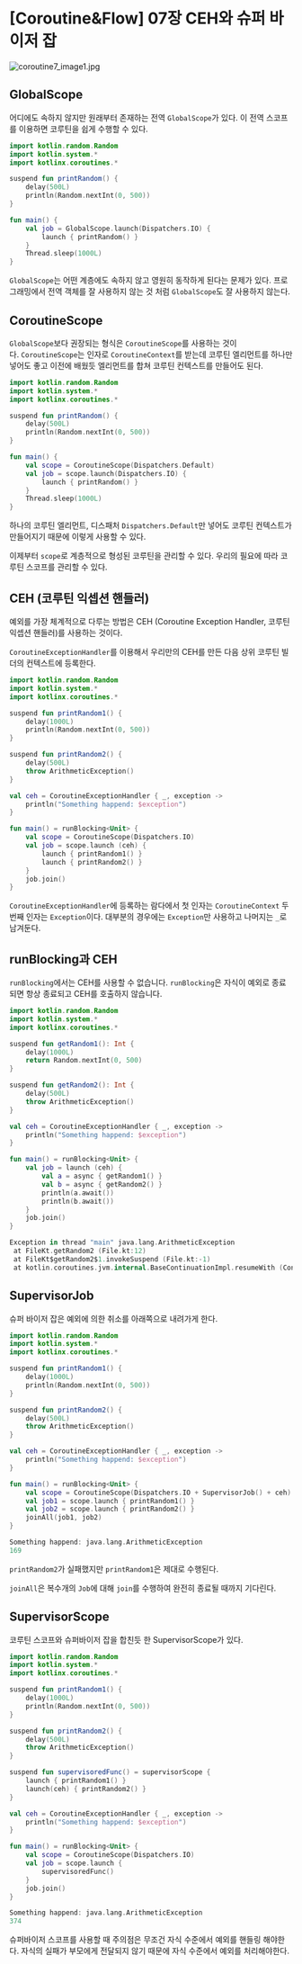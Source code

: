 # [Coroutine&Flow] 07장 CEH와 슈퍼 바이저 잡

![coroutine7_image1.jpg](/img/coroutine7_image1.jpg?raw=true)

## **GlobalScope**

어디에도 속하지 않지만 원래부터 존재하는 전역 `GlobalScope`가 있다. 이 전역 스코프를 이용하면 코루틴을 쉽게 수행할 수 있다.

```kotlin
import kotlin.random.Random
import kotlin.system.*
import kotlinx.coroutines.*

suspend fun printRandom() {
    delay(500L)
    println(Random.nextInt(0, 500))
}

fun main() {
    val job = GlobalScope.launch(Dispatchers.IO) {
        launch { printRandom() }
    }
    Thread.sleep(1000L)
}
```

`GlobalScope`는 어떤 계층에도 속하지 않고 영원히 동작하게 된다는 문제가 있다. 프로그래밍에서 전역 객체를 잘 사용하지 않는 것 처럼 `GlobalScope`도 잘 사용하지 않는다.

## **CoroutineScope**

`GlobalScope`보다 권장되는 형식은 `CoroutineScope`를 사용하는 것이다. `CoroutineScope`는 인자로 `CoroutineContext`를 받는데 코루틴 엘리먼트를 하나만 넣어도 좋고 이전에 배웠듯 엘리먼트를 합쳐 코루틴 컨텍스트를 만들어도 된다.

```kotlin
import kotlin.random.Random
import kotlin.system.*
import kotlinx.coroutines.*

suspend fun printRandom() {
    delay(500L)
    println(Random.nextInt(0, 500))
}

fun main() {
    val scope = CoroutineScope(Dispatchers.Default)
    val job = scope.launch(Dispatchers.IO) {
        launch { printRandom() }
    }
    Thread.sleep(1000L)
}
```

하나의 코루틴 엘리먼트, 디스패처 `Dispatchers.Default`만 넣어도 코루틴 컨텍스트가 만들어지기 때문에 이렇게 사용할 수 있다.

이제부터 `scope`로 계층적으로 형성된 코루틴을 관리할 수 있다. 우리의 필요에 따라 코루틴 스코프를 관리할 수 있다.

## **CEH (코루틴 익셉션 핸들러)**

예외를 가장 체계적으로 다루는 방법은 CEH (Coroutine Exception Handler, 코루틴 익셉션 핸들러)를 사용하는 것이다.

`CoroutineExceptionHandler`를 이용해서 우리만의 CEH를 만든 다음 상위 코루틴 빌더의 컨텍스트에 등록한다.

```kotlin
import kotlin.random.Random
import kotlin.system.*
import kotlinx.coroutines.*

suspend fun printRandom1() {
    delay(1000L)
    println(Random.nextInt(0, 500))
}

suspend fun printRandom2() {
    delay(500L)
    throw ArithmeticException()
}

val ceh = CoroutineExceptionHandler { _, exception ->
    println("Something happend: $exception")
}

fun main() = runBlocking<Unit> {
    val scope = CoroutineScope(Dispatchers.IO)
    val job = scope.launch (ceh) {
        launch { printRandom1() }
        launch { printRandom2() }
    }
    job.join()
}
```

`CoroutineExceptionHandler`에 등록하는 람다에서 첫 인자는 `CoroutineContext` 두 번째 인자는 `Exception`이다. 대부분의 경우에는 `Exception`만 사용하고 나머지는 `_`로 남겨둔다.

## **runBlocking과 CEH**

`runBlocking`에서는 CEH를 사용할 수 없습니다. `runBlocking`은 자식이 예외로 종료되면 항상 종료되고 CEH를 호출하지 않습니다.

```kotlin
import kotlin.random.Random
import kotlin.system.*
import kotlinx.coroutines.*

suspend fun getRandom1(): Int {
    delay(1000L)
    return Random.nextInt(0, 500)
}

suspend fun getRandom2(): Int {
    delay(500L)
    throw ArithmeticException()
}

val ceh = CoroutineExceptionHandler { _, exception ->
    println("Something happend: $exception")
}

fun main() = runBlocking<Unit> {
    val job = launch (ceh) {
        val a = async { getRandom1() }
        val b = async { getRandom2() }
        println(a.await())
        println(b.await())
    }
    job.join()
}
```

```kotlin
Exception in thread "main" java.lang.ArithmeticException
 at FileKt.getRandom2 (File.kt:12) 
 at FileKt$getRandom2$1.invokeSuspend (File.kt:-1) 
 at kotlin.coroutines.jvm.internal.BaseContinuationImpl.resumeWith (ContinuationImpl.kt:33)
```

## **SupervisorJob**

슈퍼 바이저 잡은 예외에 의한 취소를 아래쪽으로 내려가게 한다.

```kotlin
import kotlin.random.Random
import kotlin.system.*
import kotlinx.coroutines.*

suspend fun printRandom1() {
    delay(1000L)
    println(Random.nextInt(0, 500))
}

suspend fun printRandom2() {
    delay(500L)
    throw ArithmeticException()
}

val ceh = CoroutineExceptionHandler { _, exception ->
    println("Something happend: $exception")
}

fun main() = runBlocking<Unit> {
    val scope = CoroutineScope(Dispatchers.IO + SupervisorJob() + ceh)
    val job1 = scope.launch { printRandom1() }
    val job2 = scope.launch { printRandom2() }
    joinAll(job1, job2)
}
```

```kotlin
Something happend: java.lang.ArithmeticException
169
```

`printRandom2`가 실패했지만 `printRandom1`은 제대로 수행된다.

`joinAll`은 복수개의 `Job`에 대해 `join`를 수행하여 완전히 종료될 때까지 기다린다.

## **SupervisorScope**

코루틴 스코프와 슈퍼바이저 잡을 합친듯 한 SupervisorScope가 있다.

```kotlin
import kotlin.random.Random
import kotlin.system.*
import kotlinx.coroutines.*

suspend fun printRandom1() {
    delay(1000L)
    println(Random.nextInt(0, 500))
}

suspend fun printRandom2() {
    delay(500L)
    throw ArithmeticException()
}

suspend fun supervisoredFunc() = supervisorScope {
    launch { printRandom1() }
    launch(ceh) { printRandom2() }
}

val ceh = CoroutineExceptionHandler { _, exception ->
    println("Something happend: $exception")
}

fun main() = runBlocking<Unit> {
    val scope = CoroutineScope(Dispatchers.IO)
    val job = scope.launch {
        supervisoredFunc()
    }
    job.join()
}
```

```kotlin
Something happend: java.lang.ArithmeticException
374
```

슈퍼바이저 스코프를 사용할 때 주의점은 무조건 자식 수준에서 예외를 핸들링 해야한다. 자식의 실패가 부모에게 전달되지 않기 때문에 자식 수준에서 예외를 처리해야한다.
